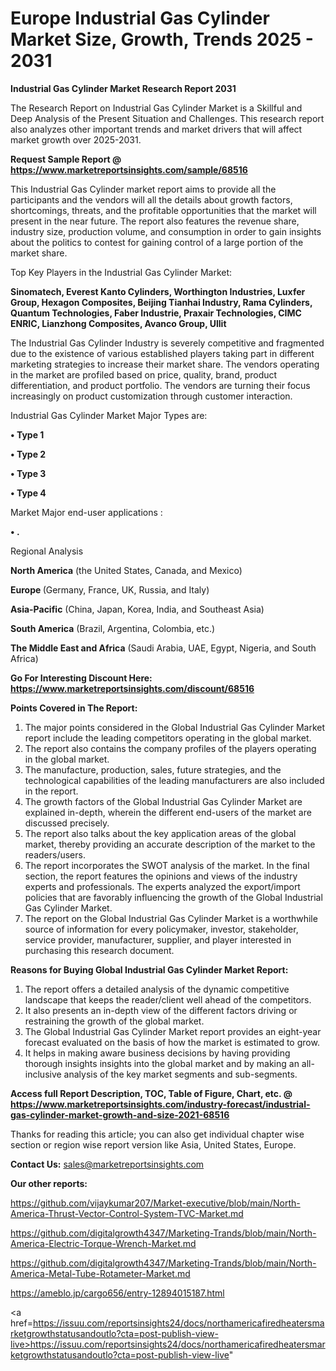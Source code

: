# Europe Industrial Gas Cylinder Market Size, Growth, Trends 2025 - 2031

<strong>Industrial Gas Cylinder Market Research Report 2031</strong>

The Research Report on Industrial Gas Cylinder Market is a Skillful and Deep Analysis of the Present Situation and Challenges. This research report also analyzes other important trends and market drivers that will affect market growth over 2025-2031.

<strong>Request Sample Report @ <a href=https://www.marketreportsinsights.com/sample/68516>https://www.marketreportsinsights.com/sample/68516</a></strong>

This Industrial Gas Cylinder market report aims to provide all the participants and the vendors will all the details about growth factors, shortcomings, threats, and the profitable opportunities that the market will present in the near future. The report also features the revenue share, industry size, production volume, and consumption in order to gain insights about the politics to contest for gaining control of a large portion of the market share.

Top Key Players in the Industrial Gas Cylinder Market:

<strong>Sinomatech, Everest Kanto Cylinders, Worthington Industries, Luxfer Group, Hexagon Composites, Beijing Tianhai Industry, Rama Cylinders, Quantum Technologies, Faber Industrie, Praxair Technologies, CIMC ENRIC, Lianzhong Composites, Avanco Group, Ullit</strong>

The Industrial Gas Cylinder Industry is severely competitive and fragmented due to the existence of various established players taking part in different marketing strategies to increase their market share. The vendors operating in the market are profiled based on price, quality, brand, product differentiation, and product portfolio. The vendors are turning their focus increasingly on product customization through customer interaction.

Industrial Gas Cylinder Market Major Types are:

<strong>• Type 1

• Type 2

• Type 3

• Type 4</strong>

Market Major end-user applications :

<strong>• .</strong>

Regional Analysis

</u><strong><b>North America</b></strong> (the United States, Canada, and Mexico)

<strong><b>Europe </b></strong>(Germany, France, UK, Russia, and Italy)

<strong><b>Asia-Pacific</b></strong> (China, Japan, Korea, India, and Southeast Asia)

<strong><b>South America</b></strong> (Brazil, Argentina, Colombia, etc.)

<strong><b>The Middle East and Africa</b></strong> (Saudi Arabia, UAE, Egypt, Nigeria, and South Africa)

<strong>Go For Interesting Discount Here: <a href=https://www.marketreportsinsights.com/discount/68516>https://www.marketreportsinsights.com/discount/68516</a></strong>

<strong>Points Covered in The Report:</strong>
<ol>
  <li>The major points considered in the Global Industrial Gas Cylinder Market report include the leading competitors operating in the global market.</li>
  <li>The report also contains the company profiles of the players operating in the global market.</li>
  <li>The manufacture, production, sales, future strategies, and the technological capabilities of the leading manufacturers are also included in the report.</li>
  <li>The growth factors of the Global Industrial Gas Cylinder Market are explained in-depth, wherein the different end-users of the market are discussed precisely.</li>
  <li>The report also talks about the key application areas of the global market, thereby providing an accurate description of the market to the readers/users.</li>
  <li>The report incorporates the SWOT analysis of the market. In the final section, the report features the opinions and views of the industry experts and professionals. The experts analyzed the export/import policies that are favorably influencing the growth of the Global Industrial Gas Cylinder Market.</li>
  <li>The report on the Global Industrial Gas Cylinder Market is a worthwhile source of information for every policymaker, investor, stakeholder, service provider, manufacturer, supplier, and player interested in purchasing this research document.</li>
</ol>
<strong>Reasons for Buying Global Industrial Gas Cylinder Market Report:</strong>

<ol>
  <li>The report offers a detailed analysis of the dynamic competitive landscape that keeps the reader/client well ahead of the competitors.</li>
  <li>It also presents an in-depth view of the different factors driving or restraining the growth of the global market.</li>
  <li>The Global Industrial Gas Cylinder Market report provides an eight-year forecast evaluated on the basis of how the market is estimated to grow.</li>
  <li>It helps in making aware business decisions by having providing thorough insights insights into the global market and by making an all-inclusive analysis of the key market segments and sub-segments.</li>
</ol>
<strong>Access full Report Description, TOC, Table of Figure, Chart, etc. @ <a href=https://www.marketreportsinsights.com/industry-forecast/industrial-gas-cylinder-market-growth-and-size-2021-68516>https://www.marketreportsinsights.com/industry-forecast/industrial-gas-cylinder-market-growth-and-size-2021-68516</a></strong>


Thanks for reading this article; you can also get individual chapter wise section or region wise report version like Asia, United States, Europe.

<strong>Contact Us:</strong>
sales@marketreportsinsights.com

<strong>Our other reports:</strong>

<a href=https://github.com/vijaykumar207/Market-executive/blob/main/North-America-Thrust-Vector-Control-System-TVC-Market.md>https://github.com/vijaykumar207/Market-executive/blob/main/North-America-Thrust-Vector-Control-System-TVC-Market.md</a>

<a href=https://github.com/digitalgrowth4347/Marketing-Trands/blob/main/North-America-Electric-Torque-Wrench-Market.md>https://github.com/digitalgrowth4347/Marketing-Trands/blob/main/North-America-Electric-Torque-Wrench-Market.md</a>

<a href=https://github.com/digitalgrowth4347/Marketing-Trands/blob/main/North-America-Metal-Tube-Rotameter-Market.md>https://github.com/digitalgrowth4347/Marketing-Trands/blob/main/North-America-Metal-Tube-Rotameter-Market.md</a>

<a href=https://ameblo.jp/cargo656/entry-12894015187.html>https://ameblo.jp/cargo656/entry-12894015187.html</a>

<a href=https://issuu.com/reportsinsights24/docs/northamericafiredheatersmarketgrowthstatusandoutlo?cta=post-publish-view-live>https://issuu.com/reportsinsights24/docs/northamericafiredheatersmarketgrowthstatusandoutlo?cta=post-publish-view-live</a>"
